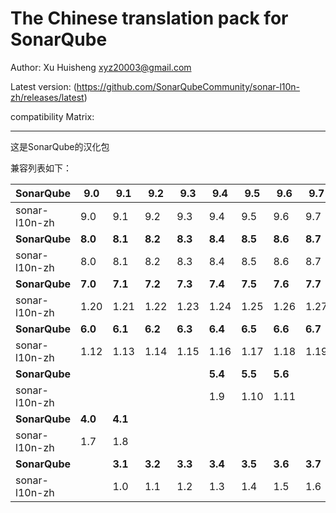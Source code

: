 The Chinese translation pack for SonarQube
=======

Author: Xu Huisheng <xyz20003@gmail.com>

Latest version: (https://github.com/SonarQubeCommunity/sonar-l10n-zh/releases/latest)

compatibility Matrix:

---

这是SonarQube的汉化包

兼容列表如下：

**SonarQube** |**9.0**|**9.1**|**9.2**|**9.3**|**9.4**|**9.5**|**9.6**|**9.7**|**9.8**|       |
--------------|-------|-------|-------|-------|-------|-------|-------|-------|-------|-------|
sonar-l10n-zh |9.0    |9.1    |9.2    |9.3    |9.4    |9.5    |9.6    |9.7    |9.8    |       |
**SonarQube** |**8.0**|**8.1**|**8.2**|**8.3**|**8.4**|**8.5**|**8.6**|**8.7**|**8.8**|**8.9**|
sonar-l10n-zh |8.0    |8.1    |8.2    |8.3    |8.4    |8.5    |8.6    |8.7    |8.8    |8.9    |
**SonarQube** |**7.0**|**7.1**|**7.2**|**7.3**|**7.4**|**7.5**|**7.6**|**7.7**|**7.8**|**7.9**|
sonar-l10n-zh |1.20   |1.21   |1.22   |1.23   |1.24   |1.25   |1.26   |1.27   |1.28   |1.29   |
**SonarQube** |**6.0**|**6.1**|**6.2**|**6.3**|**6.4**|**6.5**|**6.6**|**6.7**|       |       |
sonar-l10n-zh |1.12   |1.13   |1.14   |1.15   |1.16   |1.17   |1.18   |1.19   |       |       |
**SonarQube** |       |       |       |       |**5.4**|**5.5**|**5.6**|       |       |       |
sonar-l10n-zh |       |       |       |       |1.9    |1.10   |1.11   |       |       |       |
**SonarQube** |**4.0**|**4.1**|       |       |       |       |       |       |       |       |
sonar-l10n-zh |1.7    |1.8    |       |       |       |       |       |       |       |       |
**SonarQube** |       |**3.1**|**3.2**|**3.3**|**3.4**|**3.5**|**3.6**|**3.7**|       |       |
sonar-l10n-zh |       |1.0    |1.1    |1.2    |1.3    |1.4    |1.5    |1.6    |       |       |

